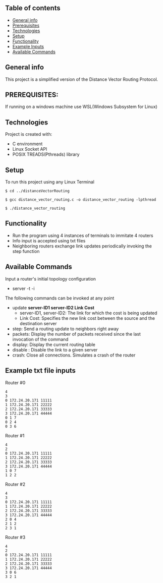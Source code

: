## Table of contents
* [General info](#general-info)
* [Prerequisites](#prerequisites)
* [Technologies](#technologies)
* [Setup](#setup)
* [Functionality](#functionality)
* [Example Inputs](#example-inputs)
* [Available Commands](#available-commands)

## General info
This project is a simplified version of the Distance Vector Routing Protocol.

## PREREQUISITES:
If running on a windows machine use WSL(Windows Subsystem for Linux)

## Technologies
Project is created with:
* C environment
* Linux Socket API
* POSIX TREADS(Pthreads) library

## Setup
To run this project using any Linux Terminal
```
$ cd ../distanceVectorRouting
```
```
$ gcc distance_vector_routing.c -o distance_vector_routing -lpthread
```
```
$ ./distance_vector_routing
```

## Functionality
* Run the program using 4 instances of terminals to immitate 4 routers
* Info input is accepted using txt files
* Neighboring routers exchange link updates periodically invoking the step function


## Available Commands
Input a router's initial topology configuration
* server -t <topology-file-name> -i <routing-update-interval>
  
The following commands can be invoked at any point 
* update **server-ID1 server-ID2 Link Cost**
  - server-ID1, server-ID2: The link for which the cost is being updated
  - Link Cost: Specifies the new link cost between the source and the destination server
* step: Send a routing update to neighbors right away
* packets: Display the number of packets received since the last invocation of the command
* display: Display the current routing table
* disable <server-ID>: Disable the link to a given server
* crash: Close all connections. Simulates a crash of the router
  
  
  
## Example txt file inputs
Router #0
```
4
3
0 172.24.20.171 11111
1 172.24.20.171 22222
2 172.24.20.171 33333
3 172.24.20.171 44444
0 1 7
0 2 4
0 3 6
```
Router #1
```
4
2
0 172.24.20.171 11111
1 172.24.20.171 22222
2 172.24.20.171 33333
3 172.24.20.171 44444
1 0 7
1 2 2
```
Router #2
```
4
3
0 172.24.20.171 11111
1 172.24.20.171 22222
2 172.24.20.171 33333
3 172.24.20.171 44444
2 0 4
2 1 2
2 3 1
```
Router #3
```
4
2
0 172.24.20.171 11111
1 172.24.20.171 22222
2 172.24.20.171 33333
3 172.24.20.171 44444
3 0 6
3 2 1
```

